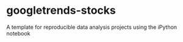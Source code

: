 googletrends-stocks
======================

A template for reproducible data analysis projects using the iPython notebook
